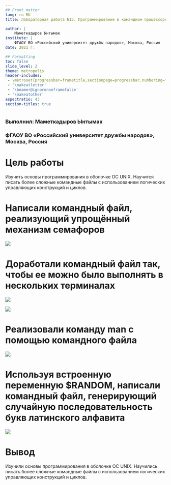 ```yaml
---
## Front matter
lang: ru-RU
title: Лабораторная работа №13. Программирование в командном процессоре ОС UNIX. Расширенное программирование

author: |
	Маметкадыров Ынтымак
institute: |
	ФГАОУ ВО «Российский университет дружбы народов», Москва, Россия
date: 2021 г.

## Formatting
toc: false
slide_level: 2
theme: metropolis
header-includes: 
 - \metroset{progressbar=frametitle,sectionpage=progressbar,numbering=fraction}
 - '\makeatletter'
 - '\beamer@ignorenonframefalse'
 - '\makeatother'
aspectratio: 43
section-titles: true
---
```


### Выполнил: Маметкадыров Ынтымак

### ФГАОУ ВО «Российский университет дружбы народов», Москва, Россия

# Цель работы

Изучить основы программирования в оболочке ОС UNIX. Научится писать более сложные командные файлы с использованием логических управляющих конструкций и циклов.

# Написали командный файл, реализующий упрощённый механизм семафоров

![](/home/itmametkadihrov/Изображения/lab13/1.png)

# Доработали командный файл так, чтобы ее можно было выполнять в нескольких терминалах

![](/home/itmametkadihrov/Изображения/lab13/3.png)

![](/home/itmametkadihrov/Изображения/lab13/4.png)

# Реализовали команду man с помощью командного файла

![](/home/itmametkadihrov/Изображения/lab13/5.png)

# Используя встроенную переменную $RANDOM, написали командный файл, генерирующий случайную последовательность букв латинского алфавита

![](/home/itmametkadihrov/Изображения/lab13/8.png)

# Вывод

Изучили основы программирования в оболочке ОС UNIX. Научились писать более сложные командные файлы с использованием логических управляющих конструкций и циклов.
